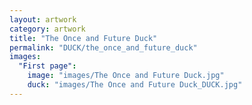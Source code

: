 ```yaml
---
layout: artwork
category: artwork
title: "The Once and Future Duck"
permalink: "DUCK/the_once_and_future_duck"
images:
  "First page":
    image: "images/The Once and Future Duck.jpg"
    duck: "images/The Once and Future Duck_DUCK.jpg"
---
```


